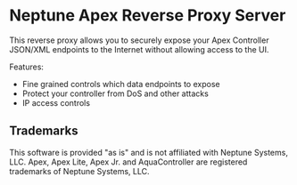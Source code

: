 # Neptune Apex Reverse Proxy Server

This reverse proxy allows you to securely expose your Apex Controller JSON/XML endpoints to the
Internet without allowing access to the UI.

Features:

* Fine grained controls which data endpoints to expose
* Protect your controller from DoS and other attacks
* IP access controls

## Trademarks

This software is provided "as is" and is not affiliated with Neptune Systems, LLC.
Apex, Apex Lite, Apex Jr. and AquaController are registered trademarks of Neptune Systems, LLC.
